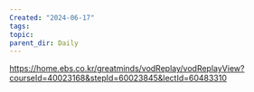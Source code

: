 ```yaml
---
Created: "2024-06-17"
tags: 
topic: 
parent_dir: Daily
---
```

https://home.ebs.co.kr/greatminds/vodReplay/vodReplayView?courseId=40023168&stepId=60023845&lectId=60483310
